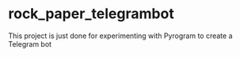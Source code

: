 # rock_paper_telegrambot
This project is just done for experimenting with Pyrogram to create a Telegram bot
